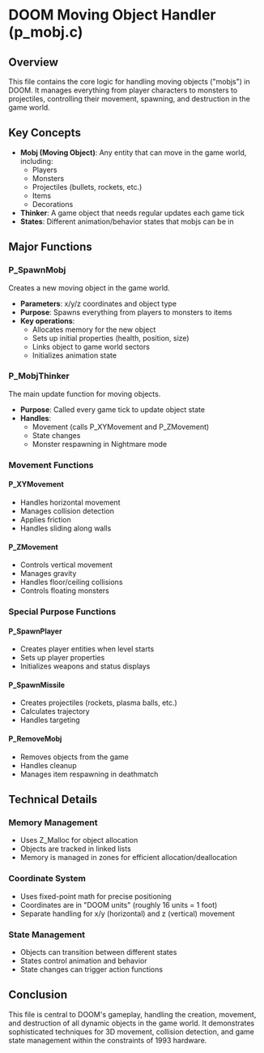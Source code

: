 # DOOM Moving Object Handler (p_mobj.c)

## Overview
This file contains the core logic for handling moving objects ("mobjs") in DOOM. It manages everything from player characters to monsters to projectiles, controlling their movement, spawning, and destruction in the game world.

## Key Concepts
- **Mobj (Moving Object)**: Any entity that can move in the game world, including:
  - Players
  - Monsters
  - Projectiles (bullets, rockets, etc.)
  - Items
  - Decorations
- **Thinker**: A game object that needs regular updates each game tick
- **States**: Different animation/behavior states that mobjs can be in

## Major Functions

### P_SpawnMobj
Creates a new moving object in the game world.
- **Parameters**: x/y/z coordinates and object type
- **Purpose**: Spawns everything from players to monsters to items
- **Key operations**:
  - Allocates memory for the new object
  - Sets up initial properties (health, position, size)
  - Links object to game world sectors
  - Initializes animation state

### P_MobjThinker
The main update function for moving objects.
- **Purpose**: Called every game tick to update object state
- **Handles**:
  - Movement (calls P_XYMovement and P_ZMovement)
  - State changes
  - Monster respawning in Nightmare mode

### Movement Functions
#### P_XYMovement
- Handles horizontal movement
- Manages collision detection
- Applies friction
- Handles sliding along walls

#### P_ZMovement
- Controls vertical movement
- Manages gravity
- Handles floor/ceiling collisions
- Controls floating monsters

### Special Purpose Functions

#### P_SpawnPlayer
- Creates player entities when level starts
- Sets up player properties
- Initializes weapons and status displays

#### P_SpawnMissile
- Creates projectiles (rockets, plasma balls, etc.)
- Calculates trajectory
- Handles targeting

#### P_RemoveMobj
- Removes objects from the game
- Handles cleanup
- Manages item respawning in deathmatch

## Technical Details

### Memory Management
- Uses Z_Malloc for object allocation
- Objects are tracked in linked lists
- Memory is managed in zones for efficient allocation/deallocation

### Coordinate System
- Uses fixed-point math for precise positioning
- Coordinates are in "DOOM units" (roughly 16 units = 1 foot)
- Separate handling for x/y (horizontal) and z (vertical) movement

### State Management
- Objects can transition between different states
- States control animation and behavior
- State changes can trigger action functions

## Conclusion
This file is central to DOOM's gameplay, handling the creation, movement, and destruction of all dynamic objects in the game world. It demonstrates sophisticated techniques for 3D movement, collision detection, and game state management within the constraints of 1993 hardware.
